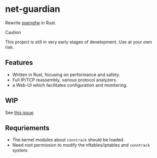 # net-guardian
Rewrite [opengfw](https://github.com/apernet/OpenGFW) in Rust.

> [!CAUTION]
> This project is still in very early stages of development. Use at your own risk.


## Features
* Written in Rust, focusing on performance and safety.
* Full IP/TCP reassembly, various protocol analyzers.
* a Web-UI which facilitates configuration and monitering.

## WIP
See [this issue](https://github.com/tkob-vh/net-guardian/issues/22)

##  Requriements
* The kernel modules about `conntrack` should be loaded.
* Need root permission to modify the nftables/iptables and `conntrack` system.
